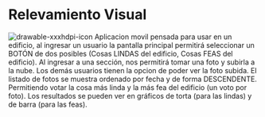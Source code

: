# Relevamiento Visual
![drawable-xxxhdpi-icon](https://github.com/GabrielAlegre/AppMovil1-RelevamientoVisual/assets/86837104/730f820a-07cb-41d4-97fd-30d996ff2305)
Aplicacion movil pensada para usar en un edificio, al ingresar un usuario la pantalla principal permitirá seleccionar un BOTÓN de dos posibles (Cosas LINDAS del edificio, Cosas
FEAS del edificio). Al ingresar a una sección, nos permitirá tomar una foto y subirla a la nube. Los demás usuarios tienen la opcion de poder ver la foto subida.
El listado de fotos se muestra ordenado por fecha y de forma DESCENDENTE. Permitiendo votar la cosa más linda y la más fea del edificio (un voto por foto).
Los resultados se pueden ver en gráficos de torta (para las lindas) y de barra (para las feas).
